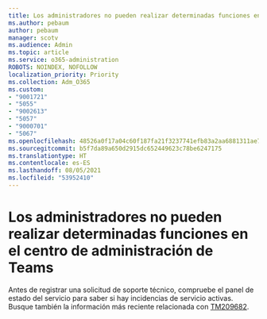 ```yaml
---
title: Los administradores no pueden realizar determinadas funciones en el centro de administración de Teams
ms.author: pebaum
author: pebaum
manager: scotv
ms.audience: Admin
ms.topic: article
ms.service: o365-administration
ROBOTS: NOINDEX, NOFOLLOW
localization_priority: Priority
ms.collection: Adm_O365
ms.custom:
- "9001721"
- "5055"
- "9002613"
- "5057"
- "9000701"
- "5067"
ms.openlocfilehash: 48526a0f17a04c60f187fa21f3237741efb83a2aa6881311ae741237bed4d794
ms.sourcegitcommit: b5f7da89a650d2915dc652449623c78be6247175
ms.translationtype: HT
ms.contentlocale: es-ES
ms.lasthandoff: 08/05/2021
ms.locfileid: "53952410"
---
```

# <a name="admins-unable-to-perform-certain-functions-in-the-teams-admin-center"></a>Los administradores no pueden realizar determinadas funciones en el centro de administración de Teams

Antes de registrar una solicitud de soporte técnico, compruebe el panel de estado del servicio para saber si hay incidencias de servicio activas. Busque también la información más reciente relacionada con [TM209682](https://admin.microsoft.com/AdminPortal/Home/#/servicehealth?eventid=TM209682).

